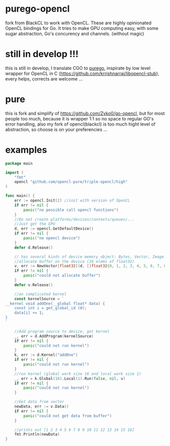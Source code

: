 # purego-opencl

fork from BlackCL to work with OpenCL. These are highly opinionated OpenCL bindings for Go. It tries to make GPU computing easy, with some sugar abstraction, Go's concurency and channels. (without magic)

# still in develop !!!
this is still in develop, I translate CGO to [purego](https://github.com/ebitengine/purego), inspirate by low level wrapper for OpenCL in C (https://github.com/krrishnarraj/libopencl-stub), every helps, corrects are welcome ...
# pure
this is fork and simplify of https://github.com/Zyko0/go-opencl, but for most people too much, because it is wrapper 1:1 so no space to regular GO's error handling, also my fork of opencl(blackcl) is too much hight level of abstraction, so choose is on your preferencies ...

# examples

```go
package main

import (
	"fmt"
	opencl "github.com/opencl-pure/triple-opencl/high"
)

func main() {
	err := opencl.Init(2) //init with version of OpenCL
	if err != nil {
		panic("no possible call opencl functions")
	}
	//Do not create platforms/devices/contexts/queues/...
	//Just get the GPU
	d, err := opencl.GetDefaultDevice()
	if err != nil {
		panic("no opencl device")
	}
	defer d.Release()

	// has several kinds of device memory object: Bytes, Vector, Image
	//allocate buffer on the device (16 elems of float32)
	v, err := NewVector[float32](d, []float32{0, 1, 2, 3, 4, 5, 6, 7, 8, 9, 10, 11, 12, 13, 14, 15})
	if err != nil {
		panic("could not allocate buffer")
	}
	defer v.Release()

	//an complicated kernel
	const kernelSource = `
__kernel void addOne(__global float* data) {
	const int i = get_global_id (0);
	data[i] += 1;
}
`

	//Add program source to device, get kernel
	_, err = d.AddProgram(kernelSource)
	if err != nil {
		panic("could not run kernel")
	}
	k, err := d.Kernel("addOne")
	if err != nil {
		panic("could not run kernel")
	}
	//run kernel (global work size 16 and local work size 1)
	_, err = k.Global(16).Local(1).Run(false, nil, v)
	if err != nil {
		panic("could not run kernel")
	}

	//Get data from vector
	newData, err := v.Data()
	if err != nil {
		panic("could not get data from buffer")
	}

	//prints out [1 2 3 4 5 6 7 8 9 10 11 12 13 14 15 16]
	fmt.Println(newData)
}
```
